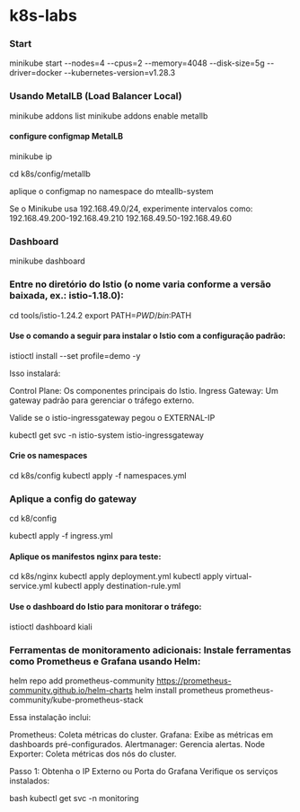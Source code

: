 # k8s-labs

### Start

minikube start --nodes=4 --cpus=2 --memory=4048 --disk-size=5g --driver=docker --kubernetes-version=v1.28.3

### Usando MetalLB (Load Balancer Local)
minikube addons list
minikube addons enable metallb

#### configure configmap MetalLB
minikube ip

cd k8s/config/metallb

aplique o configmap no namespace do mteallb-system

Se o Minikube usa 192.168.49.0/24, experimente intervalos como:
192.168.49.200-192.168.49.210
192.168.49.50-192.168.49.60

### Dashboard

minikube dashboard

### Entre no diretório do Istio (o nome varia conforme a versão baixada, ex.: istio-1.18.0):

cd tools/istio-1.24.2
export PATH=$PWD/bin:$PATH

#### Use o comando a seguir para instalar o Istio com a configuração padrão:
istioctl install --set profile=demo -y

Isso instalará:

Control Plane: Os componentes principais do Istio.
Ingress Gateway: Um gateway padrão para gerenciar o tráfego externo.

Valide se o istio-ingressgateway pegou o EXTERNAL-IP

kubectl get svc -n istio-system istio-ingressgateway

#### Crie os namespaces
cd k8s/config
kubectl apply -f namespaces.yml


### Aplique a config do gateway

cd k8/config

kubectl apply -f ingress.yml

#### Aplique os manifestos nginx para teste:
cd k8s/nginx
kubectl apply deployment.yml
kubectl apply virtual-service.yml
kubectl apply destination-rule.yml

#### Use o dashboard do Istio para monitorar o tráfego:
istioctl dashboard kiali


### Ferramentas de monitoramento adicionais: Instale ferramentas como Prometheus e Grafana usando Helm:

helm repo add prometheus-community https://prometheus-community.github.io/helm-charts
helm install prometheus prometheus-community/kube-prometheus-stack

Essa instalação inclui:

Prometheus: Coleta métricas do cluster.
Grafana: Exibe as métricas em dashboards pré-configurados.
Alertmanager: Gerencia alertas.
Node Exporter: Coleta métricas dos nós do cluster.

Passo 1: Obtenha o IP Externo ou Porta do Grafana
Verifique os serviços instalados:

bash
kubectl get svc -n monitoring

